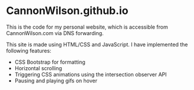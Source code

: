 # CannonWilson.github.io

This is the code for my personal website, which is accessible from CannonWilson.com via DNS forwarding.

This site is made using HTML/CSS and JavaScript. I have implemented the following features:
- CSS Bootstrap for formatting
- Horizontal scrolling
- Triggering CSS animations using the intersection observer API
- Pausing and playing gifs on hover
